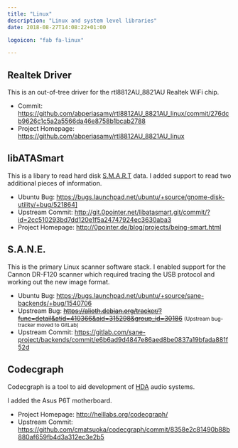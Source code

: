 ```yaml
---
title: "Linux"
description: "Linux and system level libraries"
date: 2018-08-27T14:08:22+01:00

logoicon: "fab fa-linux"

---
```


## Realtek Driver

This is an out-of-tree driver for the rtl8812AU_8821AU Realtek WiFi chip.

* Commit: https://github.com/abperiasamy/rtl8812AU_8821AU_linux/commit/276dcb9626c1c5a2a5566da46e8758b1bcab2788
* Project Homepage: https://github.com/abperiasamy/rtl8812AU_8821AU_linux

## libATASmart

This is a libary to read hard disk [S.M.A.R.T](http://en.wikipedia.org/wiki/S.M.A.R.T.) data. I added support to read two additional pieces of information.

* Ubuntu Bug: https://bugs.launchpad.net/ubuntu/+source/gnome-disk-utility/+bug/521864]
* Upstream Commit: http://git.0pointer.net/libatasmart.git/commit/?id=2cc510293bd7dd120e1f5a24747924ec3630aba3
* Project Homepage: http://0pointer.de/blog/projects/being-smart.html

## S.A.N.E.

This is the primary Linux scanner software stack. I enabled support for the Cannon DR-F120 scanner which required tracing the USB protocol and working out the new image format.

* Ubuntu Bug: https://bugs.launchpad.net/ubuntu/+source/sane-backends/+bug/1540706
* Upstream Bug: <s>https://alioth.debian.org/tracker/?func=detail&atid=410366&aid=315298&group_id=30186</s> <small>(Upstream bug-tracker moved to GitLab)</small>
* Upstream Commit: https://gitlab.com/sane-project/backends/commit/e6b6ad9d4847e86aed8be0837a19bfada881f52d

## Codecgraph

Codecgraph is a tool to aid development of [HDA](https://en.m.wikipedia.org/wiki/Intel_High_Definition_Audio) audio systems.

I added the Asus P6T motherboard.

* Project Homepage: http://helllabs.org/codecgraph/
* Upstream Commit: https://github.com/cmatsuoka/codecgraph/commit/8358e2c81490b88b880af659fb4d3a312ec3e2b5
